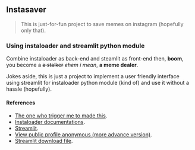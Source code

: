 ## Instasaver
> This is just-for-fun project to save memes on instagram (hopefully only that).

### Using instaloader and streamlit python module
Combine instaloader as back-end and steamlit as front-end then, **boom**, you become a ~~a stalker~~ *ehem i mean*, **a meme dealer**.

Jokes aside, this is just a project to implement a user friendly interface using streamlit for instaloader python module (kind of) and use it without a hassle (hopefully).

#### References
- [The one who trigger me to made this](https://instasave.egoist.sh/).
- [Instaloader documentations](https://instaloader.github.io/as-module.html).
- [Streamlit](https://www.streamlit.io/).
- [View public profile anonymous (more advance version)](https://insta-stories.ru/).
- [Streamlit download file](https://discuss.streamlit.io/t/how-to-download-file-in-streamlit/1806/23).
